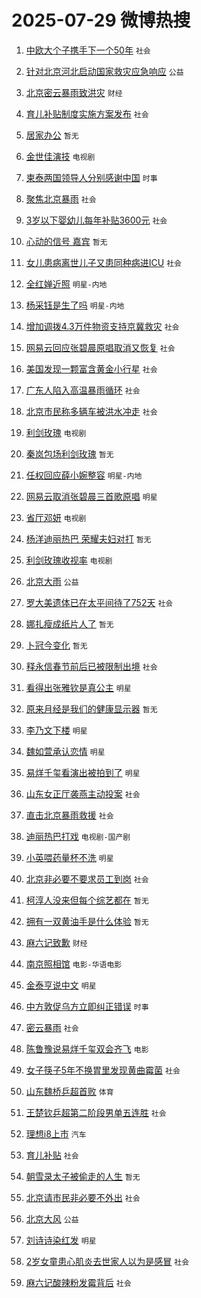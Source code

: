 # 2025-07-29 微博热搜 
1. [中欧大个子携手下一个50年](https://m.weibo.cn/search?containerid=100103type%3D1%26t%3D10%26q%3D%23%E4%B8%AD%E6%AC%A7%E5%A4%A7%E4%B8%AA%E5%AD%90%E6%90%BA%E6%89%8B%E4%B8%8B%E4%B8%80%E4%B8%AA50%E5%B9%B4%23&stream_entry_id=51&isnewpage=1&extparam=seat%3D1%26q%3D%2523%25E4%25B8%25AD%25E6%25AC%25A7%25E5%25A4%25A7%25E4%25B8%25AA%25E5%25AD%2590%25E6%2590%25BA%25E6%2589%258B%25E4%25B8%258B%25E4%25B8%2580%25E4%25B8%25AA50%25E5%25B9%25B4%2523%26filter_type%3Drealtimehot%26stream_entry_id%3D51%26pos%3D0%26dgr%3D0%26c_type%3D51%26cate%3D10103%26display_time%3D1753722491%26pre_seqid%3D17537224910210237321745) `社会` 

2. [针对北京河北启动国家救灾应急响应](https://m.weibo.cn/search?containerid=100103type%3D1%26t%3D10%26q%3D%23%E9%92%88%E5%AF%B9%E5%8C%97%E4%BA%AC%E6%B2%B3%E5%8C%97%E5%90%AF%E5%8A%A8%E5%9B%BD%E5%AE%B6%E6%95%91%E7%81%BE%E5%BA%94%E6%80%A5%E5%93%8D%E5%BA%94%23&stream_entry_id=31&isnewpage=1&extparam=seat%3D1%26q%3D%2523%25E9%2592%2588%25E5%25AF%25B9%25E5%258C%2597%25E4%25BA%25AC%25E6%25B2%25B3%25E5%258C%2597%25E5%2590%25AF%25E5%258A%25A8%25E5%259B%25BD%25E5%25AE%25B6%25E6%2595%2591%25E7%2581%25BE%25E5%25BA%2594%25E6%2580%25A5%25E5%2593%258D%25E5%25BA%2594%2523%26filter_type%3Drealtimehot%26pos%3D0%26band_rank%3D1%26cate%3D5001%26flag%3D0%26realpos%3D1%26stream_entry_id%3D31%26lcate%3D5001%26c_type%3D31%26dgr%3D0%26display_time%3D1753722491%26pre_seqid%3D17537224910210237321745) `公益` 

3. [北京密云暴雨致洪灾](https://m.weibo.cn/search?containerid=100103type%3D1%26t%3D10%26q%3D%23%E5%8C%97%E4%BA%AC%E5%AF%86%E4%BA%91%E6%9A%B4%E9%9B%A8%E8%87%B4%E6%B4%AA%E7%81%BE%23&stream_entry_id=31&isnewpage=1&extparam=seat%3D1%26q%3D%2523%25E5%258C%2597%25E4%25BA%25AC%25E5%25AF%2586%25E4%25BA%2591%25E6%259A%25B4%25E9%259B%25A8%25E8%2587%25B4%25E6%25B4%25AA%25E7%2581%25BE%2523%26filter_type%3Drealtimehot%26pos%3D1%26band_rank%3D2%26cate%3D5001%26flag%3D1%26realpos%3D2%26stream_entry_id%3D31%26lcate%3D5001%26c_type%3D31%26dgr%3D0%26display_time%3D1753722491%26pre_seqid%3D17537224910210237321745) `财经` 

4. [育儿补贴制度实施方案发布](https://m.weibo.cn/search?containerid=100103type%3D1%26t%3D10%26q%3D%23%E8%82%B2%E5%84%BF%E8%A1%A5%E8%B4%B4%E5%88%B6%E5%BA%A6%E5%AE%9E%E6%96%BD%E6%96%B9%E6%A1%88%E5%8F%91%E5%B8%83%23&stream_entry_id=31&isnewpage=1&extparam=seat%3D1%26q%3D%2523%25E8%2582%25B2%25E5%2584%25BF%25E8%25A1%25A5%25E8%25B4%25B4%25E5%2588%25B6%25E5%25BA%25A6%25E5%25AE%259E%25E6%2596%25BD%25E6%2596%25B9%25E6%25A1%2588%25E5%258F%2591%25E5%25B8%2583%2523%26filter_type%3Drealtimehot%26pos%3D2%26band_rank%3D3%26cate%3D5001%26flag%3D16%26realpos%3D3%26stream_entry_id%3D31%26lcate%3D5001%26c_type%3D31%26dgr%3D0%26display_time%3D1753722491%26pre_seqid%3D17537224910210237321745) `社会` 

5. [居家办公](https://m.weibo.cn/search?containerid=100103type%3D1%26t%3D10%26q%3D%23%E5%B1%85%E5%AE%B6%E5%8A%9E%E5%85%AC%23&stream_entry_id=31&isnewpage=1&extparam=seat%3D1%26q%3D%2523%25E5%25B1%2585%25E5%25AE%25B6%25E5%258A%259E%25E5%2585%25AC%2523%26filter_type%3Drealtimehot%26pos%3D3%26band_rank%3D4%26cate%3D5001%26flag%3D1%26realpos%3D4%26stream_entry_id%3D31%26lcate%3D5001%26c_type%3D31%26dgr%3D0%26display_time%3D1753722491%26pre_seqid%3D17537224910210237321745) `暂无` 

6. [金世佳演技](https://m.weibo.cn/search?containerid=100103type%3D1%26t%3D10%26q%3D%E9%87%91%E4%B8%96%E4%BD%B3%E6%BC%94%E6%8A%80&stream_entry_id=31&isnewpage=1&extparam=seat%3D1%26q%3D%25E9%2587%2591%25E4%25B8%2596%25E4%25BD%25B3%25E6%25BC%2594%25E6%258A%2580%26filter_type%3Drealtimehot%26pos%3D4%26band_rank%3D5%26cate%3D5001%26flag%3D0%26realpos%3D5%26stream_entry_id%3D31%26lcate%3D5001%26c_type%3D31%26dgr%3D0%26display_time%3D1753722491%26pre_seqid%3D17537224910210237321745) `电视剧` 

7. [柬泰两国领导人分别感谢中国](https://m.weibo.cn/search?containerid=100103type%3D1%26t%3D10%26q%3D%23%E6%9F%AC%E6%B3%B0%E4%B8%A4%E5%9B%BD%E9%A2%86%E5%AF%BC%E4%BA%BA%E5%88%86%E5%88%AB%E6%84%9F%E8%B0%A2%E4%B8%AD%E5%9B%BD%23&stream_entry_id=31&isnewpage=1&extparam=seat%3D1%26q%3D%2523%25E6%259F%25AC%25E6%25B3%25B0%25E4%25B8%25A4%25E5%259B%25BD%25E9%25A2%2586%25E5%25AF%25BC%25E4%25BA%25BA%25E5%2588%2586%25E5%2588%25AB%25E6%2584%259F%25E8%25B0%25A2%25E4%25B8%25AD%25E5%259B%25BD%2523%26filter_type%3Drealtimehot%26pos%3D5%26band_rank%3D6%26cate%3D5001%26flag%3D1%26realpos%3D6%26stream_entry_id%3D31%26lcate%3D5001%26c_type%3D31%26dgr%3D0%26display_time%3D1753722491%26pre_seqid%3D17537224910210237321745) `时事` 

8. [聚焦北京暴雨](https://m.weibo.cn/search?containerid=100103type%3D1%26t%3D10%26q%3D%23%E8%81%9A%E7%84%A6%E5%8C%97%E4%BA%AC%E6%9A%B4%E9%9B%A8%23&stream_entry_id=31&isnewpage=1&extparam=seat%3D1%26q%3D%2523%25E8%2581%259A%25E7%2584%25A6%25E5%258C%2597%25E4%25BA%25AC%25E6%259A%25B4%25E9%259B%25A8%2523%26filter_type%3Drealtimehot%26pos%3D6%26band_rank%3D7%26cate%3D5001%26flag%3D0%26realpos%3D7%26stream_entry_id%3D31%26lcate%3D5001%26c_type%3D31%26dgr%3D0%26display_time%3D1753722491%26pre_seqid%3D17537224910210237321745) `社会` 

9. [3岁以下婴幼儿每年补贴3600元](https://m.weibo.cn/search?containerid=100103type%3D1%26t%3D10%26q%3D%233%E5%B2%81%E4%BB%A5%E4%B8%8B%E5%A9%B4%E5%B9%BC%E5%84%BF%E6%AF%8F%E5%B9%B4%E8%A1%A5%E8%B4%B43600%E5%85%83%23&stream_entry_id=31&isnewpage=1&extparam=seat%3D1%26q%3D%25233%25E5%25B2%2581%25E4%25BB%25A5%25E4%25B8%258B%25E5%25A9%25B4%25E5%25B9%25BC%25E5%2584%25BF%25E6%25AF%258F%25E5%25B9%25B4%25E8%25A1%25A5%25E8%25B4%25B43600%25E5%2585%2583%2523%26filter_type%3Drealtimehot%26pos%3D7%26band_rank%3D8%26cate%3D5001%26flag%3D16%26realpos%3D8%26stream_entry_id%3D31%26lcate%3D5001%26c_type%3D31%26dgr%3D0%26display_time%3D1753722491%26pre_seqid%3D17537224910210237321745) `社会` 

10. [心动的信号 嘉宾](https://m.weibo.cn/search?containerid=100103type%3D1%26t%3D10%26q%3D%E5%BF%83%E5%8A%A8%E7%9A%84%E4%BF%A1%E5%8F%B7+%E5%98%89%E5%AE%BE&stream_entry_id=31&isnewpage=1&extparam=seat%3D1%26q%3D%25E5%25BF%2583%25E5%258A%25A8%25E7%259A%2584%25E4%25BF%25A1%25E5%258F%25B7%2520%25E5%2598%2589%25E5%25AE%25BE%26filter_type%3Drealtimehot%26pos%3D8%26band_rank%3D9%26cate%3D5001%26flag%3D0%26realpos%3D9%26stream_entry_id%3D31%26lcate%3D5001%26c_type%3D31%26dgr%3D0%26display_time%3D1753722491%26pre_seqid%3D17537224910210237321745) `暂无` 

11. [女儿患病离世儿子又患同种病进ICU](https://m.weibo.cn/search?containerid=100103type%3D1%26t%3D10%26q%3D%23%E5%A5%B3%E5%84%BF%E6%82%A3%E7%97%85%E7%A6%BB%E4%B8%96%E5%84%BF%E5%AD%90%E5%8F%88%E6%82%A3%E5%90%8C%E7%A7%8D%E7%97%85%E8%BF%9BICU%23&stream_entry_id=31&isnewpage=1&extparam=seat%3D1%26q%3D%2523%25E5%25A5%25B3%25E5%2584%25BF%25E6%2582%25A3%25E7%2597%2585%25E7%25A6%25BB%25E4%25B8%2596%25E5%2584%25BF%25E5%25AD%2590%25E5%258F%2588%25E6%2582%25A3%25E5%2590%258C%25E7%25A7%258D%25E7%2597%2585%25E8%25BF%259BICU%2523%26filter_type%3Drealtimehot%26pos%3D9%26band_rank%3D10%26cate%3D5001%26flag%3D1%26realpos%3D10%26stream_entry_id%3D31%26lcate%3D5001%26c_type%3D31%26dgr%3D0%26display_time%3D1753722491%26pre_seqid%3D17537224910210237321745) `社会` 

12. [全红婵近照](https://m.weibo.cn/search?containerid=100103type%3D1%26t%3D10%26q%3D%23%E5%85%A8%E7%BA%A2%E5%A9%B5%E8%BF%91%E7%85%A7%23&stream_entry_id=31&isnewpage=1&extparam=seat%3D1%26q%3D%2523%25E5%2585%25A8%25E7%25BA%25A2%25E5%25A9%25B5%25E8%25BF%2591%25E7%2585%25A7%2523%26filter_type%3Drealtimehot%26pos%3D10%26band_rank%3D11%26cate%3D5001%26flag%3D2%26realpos%3D11%26stream_entry_id%3D31%26lcate%3D5001%26c_type%3D31%26dgr%3D0%26display_time%3D1753722491%26pre_seqid%3D17537224910210237321745) `明星-内地` 

13. [杨采钰是生了吗](https://m.weibo.cn/search?containerid=100103type%3D1%26t%3D10%26q%3D%E6%9D%A8%E9%87%87%E9%92%B0%E6%98%AF%E7%94%9F%E4%BA%86%E5%90%97&stream_entry_id=31&isnewpage=1&extparam=seat%3D1%26q%3D%25E6%259D%25A8%25E9%2587%2587%25E9%2592%25B0%25E6%2598%25AF%25E7%2594%259F%25E4%25BA%2586%25E5%2590%2597%26filter_type%3Drealtimehot%26pos%3D11%26band_rank%3D12%26cate%3D5001%26flag%3D1%26realpos%3D12%26stream_entry_id%3D31%26lcate%3D5001%26c_type%3D31%26dgr%3D0%26display_time%3D1753722491%26pre_seqid%3D17537224910210237321745) `明星-内地` 

14. [增加调拨4.3万件物资支持京冀救灾](https://m.weibo.cn/search?containerid=100103type%3D1%26t%3D10%26q%3D%23%E5%A2%9E%E5%8A%A0%E8%B0%83%E6%8B%A84.3%E4%B8%87%E4%BB%B6%E7%89%A9%E8%B5%84%E6%94%AF%E6%8C%81%E4%BA%AC%E5%86%80%E6%95%91%E7%81%BE%23&stream_entry_id=31&isnewpage=1&extparam=seat%3D1%26q%3D%2523%25E5%25A2%259E%25E5%258A%25A0%25E8%25B0%2583%25E6%258B%25A84.3%25E4%25B8%2587%25E4%25BB%25B6%25E7%2589%25A9%25E8%25B5%2584%25E6%2594%25AF%25E6%258C%2581%25E4%25BA%25AC%25E5%2586%2580%25E6%2595%2591%25E7%2581%25BE%2523%26filter_type%3Drealtimehot%26pos%3D12%26band_rank%3D13%26cate%3D5001%26flag%3D1%26realpos%3D13%26stream_entry_id%3D31%26lcate%3D5001%26c_type%3D31%26dgr%3D0%26display_time%3D1753722491%26pre_seqid%3D17537224910210237321745) `社会` 

15. [网易云回应张碧晨原唱取消又恢复](https://m.weibo.cn/search?containerid=100103type%3D1%26t%3D10%26q%3D%23%E7%BD%91%E6%98%93%E4%BA%91%E5%9B%9E%E5%BA%94%E5%BC%A0%E7%A2%A7%E6%99%A8%E5%8E%9F%E5%94%B1%E5%8F%96%E6%B6%88%E5%8F%88%E6%81%A2%E5%A4%8D%23&stream_entry_id=31&isnewpage=1&extparam=seat%3D1%26q%3D%2523%25E7%25BD%2591%25E6%2598%2593%25E4%25BA%2591%25E5%259B%259E%25E5%25BA%2594%25E5%25BC%25A0%25E7%25A2%25A7%25E6%2599%25A8%25E5%258E%259F%25E5%2594%25B1%25E5%258F%2596%25E6%25B6%2588%25E5%258F%2588%25E6%2581%25A2%25E5%25A4%258D%2523%26filter_type%3Drealtimehot%26pos%3D13%26band_rank%3D14%26cate%3D5001%26flag%3D2%26realpos%3D14%26stream_entry_id%3D31%26lcate%3D5001%26c_type%3D31%26dgr%3D0%26display_time%3D1753722491%26pre_seqid%3D17537224910210237321745) `社会` 

16. [美国发现一颗富含黄金小行星](https://m.weibo.cn/search?containerid=100103type%3D1%26t%3D10%26q%3D%23%E7%BE%8E%E5%9B%BD%E5%8F%91%E7%8E%B0%E4%B8%80%E9%A2%97%E5%AF%8C%E5%90%AB%E9%BB%84%E9%87%91%E5%B0%8F%E8%A1%8C%E6%98%9F%23&stream_entry_id=31&isnewpage=1&extparam=seat%3D1%26q%3D%2523%25E7%25BE%258E%25E5%259B%25BD%25E5%258F%2591%25E7%258E%25B0%25E4%25B8%2580%25E9%25A2%2597%25E5%25AF%258C%25E5%2590%25AB%25E9%25BB%2584%25E9%2587%2591%25E5%25B0%258F%25E8%25A1%258C%25E6%2598%259F%2523%26filter_type%3Drealtimehot%26pos%3D14%26band_rank%3D15%26cate%3D5001%26flag%3D0%26realpos%3D15%26stream_entry_id%3D31%26lcate%3D5001%26c_type%3D31%26dgr%3D0%26display_time%3D1753722491%26pre_seqid%3D17537224910210237321745) `社会` 

17. [广东人陷入高温暴雨循环](https://m.weibo.cn/search?containerid=100103type%3D1%26t%3D10%26q%3D%23%E5%B9%BF%E4%B8%9C%E4%BA%BA%E9%99%B7%E5%85%A5%E9%AB%98%E6%B8%A9%E6%9A%B4%E9%9B%A8%E5%BE%AA%E7%8E%AF%23&stream_entry_id=31&isnewpage=1&extparam=seat%3D1%26q%3D%2523%25E5%25B9%25BF%25E4%25B8%259C%25E4%25BA%25BA%25E9%2599%25B7%25E5%2585%25A5%25E9%25AB%2598%25E6%25B8%25A9%25E6%259A%25B4%25E9%259B%25A8%25E5%25BE%25AA%25E7%258E%25AF%2523%26filter_type%3Drealtimehot%26pos%3D15%26band_rank%3D16%26cate%3D5001%26flag%3D0%26realpos%3D16%26stream_entry_id%3D31%26lcate%3D5001%26c_type%3D31%26dgr%3D0%26display_time%3D1753722491%26pre_seqid%3D17537224910210237321745) `社会` 

18. [北京市民称多辆车被洪水冲走](https://m.weibo.cn/search?containerid=100103type%3D1%26t%3D10%26q%3D%23%E5%8C%97%E4%BA%AC%E5%B8%82%E6%B0%91%E7%A7%B0%E5%A4%9A%E8%BE%86%E8%BD%A6%E8%A2%AB%E6%B4%AA%E6%B0%B4%E5%86%B2%E8%B5%B0%23&stream_entry_id=31&isnewpage=1&extparam=seat%3D1%26q%3D%2523%25E5%258C%2597%25E4%25BA%25AC%25E5%25B8%2582%25E6%25B0%2591%25E7%25A7%25B0%25E5%25A4%259A%25E8%25BE%2586%25E8%25BD%25A6%25E8%25A2%25AB%25E6%25B4%25AA%25E6%25B0%25B4%25E5%2586%25B2%25E8%25B5%25B0%2523%26filter_type%3Drealtimehot%26pos%3D16%26band_rank%3D17%26cate%3D5001%26flag%3D1%26realpos%3D17%26stream_entry_id%3D31%26lcate%3D5001%26c_type%3D31%26dgr%3D0%26display_time%3D1753722491%26pre_seqid%3D17537224910210237321745) `社会` 

19. [利剑玫瑰](https://m.weibo.cn/search?containerid=100103type%3D1%26t%3D10%26q%3D%E5%88%A9%E5%89%91%E7%8E%AB%E7%91%B0&stream_entry_id=31&isnewpage=1&extparam=seat%3D1%26q%3D%25E5%2588%25A9%25E5%2589%2591%25E7%258E%25AB%25E7%2591%25B0%26filter_type%3Drealtimehot%26pos%3D17%26band_rank%3D18%26cate%3D5001%26flag%3D0%26realpos%3D18%26stream_entry_id%3D31%26lcate%3D5001%26c_type%3D31%26dgr%3D0%26display_time%3D1753722491%26pre_seqid%3D17537224910210237321745) `电视剧` 

20. [秦岚包场利剑玫瑰](https://m.weibo.cn/search?containerid=100103type%3D1%26t%3D10%26q%3D%23%E7%A7%A6%E5%B2%9A%E5%8C%85%E5%9C%BA%E5%88%A9%E5%89%91%E7%8E%AB%E7%91%B0%23&stream_entry_id=31&isnewpage=1&extparam=seat%3D1%26q%3D%2523%25E7%25A7%25A6%25E5%25B2%259A%25E5%258C%2585%25E5%259C%25BA%25E5%2588%25A9%25E5%2589%2591%25E7%258E%25AB%25E7%2591%25B0%2523%26filter_type%3Drealtimehot%26pos%3D18%26band_rank%3D19%26cate%3D5001%26flag%3D0%26realpos%3D19%26stream_entry_id%3D31%26lcate%3D5001%26c_type%3D31%26dgr%3D0%26display_time%3D1753722491%26pre_seqid%3D17537224910210237321745) `暂无` 

21. [任权回应薛小婉整容](https://m.weibo.cn/search?containerid=100103type%3D1%26t%3D10%26q%3D%23%E4%BB%BB%E6%9D%83%E5%9B%9E%E5%BA%94%E8%96%9B%E5%B0%8F%E5%A9%89%E6%95%B4%E5%AE%B9%23&stream_entry_id=31&isnewpage=1&extparam=seat%3D1%26q%3D%2523%25E4%25BB%25BB%25E6%259D%2583%25E5%259B%259E%25E5%25BA%2594%25E8%2596%259B%25E5%25B0%258F%25E5%25A9%2589%25E6%2595%25B4%25E5%25AE%25B9%2523%26filter_type%3Drealtimehot%26pos%3D19%26band_rank%3D20%26cate%3D5001%26flag%3D1%26realpos%3D20%26stream_entry_id%3D31%26lcate%3D5001%26c_type%3D31%26dgr%3D0%26display_time%3D1753722491%26pre_seqid%3D17537224910210237321745) `明星-内地` 

22. [网易云取消张碧晨三首歌原唱](https://m.weibo.cn/search?containerid=100103type%3D1%26t%3D10%26q%3D%23%E7%BD%91%E6%98%93%E4%BA%91%E5%8F%96%E6%B6%88%E5%BC%A0%E7%A2%A7%E6%99%A8%E4%B8%89%E9%A6%96%E6%AD%8C%E5%8E%9F%E5%94%B1%23&stream_entry_id=31&isnewpage=1&extparam=seat%3D1%26q%3D%2523%25E7%25BD%2591%25E6%2598%2593%25E4%25BA%2591%25E5%258F%2596%25E6%25B6%2588%25E5%25BC%25A0%25E7%25A2%25A7%25E6%2599%25A8%25E4%25B8%2589%25E9%25A6%2596%25E6%25AD%258C%25E5%258E%259F%25E5%2594%25B1%2523%26filter_type%3Drealtimehot%26pos%3D20%26band_rank%3D21%26cate%3D5001%26flag%3D2%26realpos%3D21%26stream_entry_id%3D31%26lcate%3D5001%26c_type%3D31%26dgr%3D0%26display_time%3D1753722491%26pre_seqid%3D17537224910210237321745) `明星` 

23. [省厅邓妍](https://m.weibo.cn/search?containerid=100103type%3D1%26t%3D10%26q%3D%23%E7%9C%81%E5%8E%85%E9%82%93%E5%A6%8D%23&stream_entry_id=31&isnewpage=1&extparam=seat%3D1%26q%3D%2523%25E7%259C%2581%25E5%258E%2585%25E9%2582%2593%25E5%25A6%258D%2523%26filter_type%3Drealtimehot%26pos%3D21%26band_rank%3D22%26cate%3D5001%26flag%3D2%26realpos%3D22%26stream_entry_id%3D31%26lcate%3D5001%26c_type%3D31%26dgr%3D0%26display_time%3D1753722491%26pre_seqid%3D17537224910210237321745) `电视剧` 

24. [杨洋迪丽热巴 荣耀夫妇对打](https://m.weibo.cn/search?containerid=100103type%3D1%26t%3D10%26q%3D%E6%9D%A8%E6%B4%8B%E8%BF%AA%E4%B8%BD%E7%83%AD%E5%B7%B4+%E8%8D%A3%E8%80%80%E5%A4%AB%E5%A6%87%E5%AF%B9%E6%89%93&stream_entry_id=31&isnewpage=1&extparam=seat%3D1%26q%3D%25E6%259D%25A8%25E6%25B4%258B%25E8%25BF%25AA%25E4%25B8%25BD%25E7%2583%25AD%25E5%25B7%25B4%2520%25E8%258D%25A3%25E8%2580%2580%25E5%25A4%25AB%25E5%25A6%2587%25E5%25AF%25B9%25E6%2589%2593%26filter_type%3Drealtimehot%26pos%3D22%26band_rank%3D23%26cate%3D5001%26flag%3D0%26realpos%3D23%26stream_entry_id%3D31%26lcate%3D5001%26c_type%3D31%26dgr%3D0%26display_time%3D1753722491%26pre_seqid%3D17537224910210237321745) `暂无` 

25. [利剑玫瑰收视率](https://m.weibo.cn/search?containerid=100103type%3D1%26t%3D10%26q%3D%23%E5%88%A9%E5%89%91%E7%8E%AB%E7%91%B0%E6%94%B6%E8%A7%86%E7%8E%87%23&stream_entry_id=31&isnewpage=1&extparam=seat%3D1%26q%3D%2523%25E5%2588%25A9%25E5%2589%2591%25E7%258E%25AB%25E7%2591%25B0%25E6%2594%25B6%25E8%25A7%2586%25E7%258E%2587%2523%26filter_type%3Drealtimehot%26pos%3D23%26band_rank%3D24%26cate%3D5001%26flag%3D0%26realpos%3D24%26stream_entry_id%3D31%26lcate%3D5001%26c_type%3D31%26dgr%3D0%26display_time%3D1753722491%26pre_seqid%3D17537224910210237321745) `电视剧` 

26. [北京大雨](https://m.weibo.cn/search?containerid=100103type%3D1%26t%3D10%26q%3D%E5%8C%97%E4%BA%AC%E5%A4%A7%E9%9B%A8&stream_entry_id=31&isnewpage=1&extparam=seat%3D1%26q%3D%25E5%258C%2597%25E4%25BA%25AC%25E5%25A4%25A7%25E9%259B%25A8%26filter_type%3Drealtimehot%26pos%3D24%26band_rank%3D25%26cate%3D5001%26flag%3D0%26realpos%3D25%26stream_entry_id%3D31%26lcate%3D5001%26c_type%3D31%26dgr%3D0%26display_time%3D1753722491%26pre_seqid%3D17537224910210237321745) `公益` 

27. [罗大美遗体已在太平间待了752天](https://m.weibo.cn/search?containerid=100103type%3D1%26t%3D10%26q%3D%23%E7%BD%97%E5%A4%A7%E7%BE%8E%E9%81%97%E4%BD%93%E5%B7%B2%E5%9C%A8%E5%A4%AA%E5%B9%B3%E9%97%B4%E5%BE%85%E4%BA%86752%E5%A4%A9%23&stream_entry_id=31&isnewpage=1&extparam=seat%3D1%26q%3D%2523%25E7%25BD%2597%25E5%25A4%25A7%25E7%25BE%258E%25E9%2581%2597%25E4%25BD%2593%25E5%25B7%25B2%25E5%259C%25A8%25E5%25A4%25AA%25E5%25B9%25B3%25E9%2597%25B4%25E5%25BE%2585%25E4%25BA%2586752%25E5%25A4%25A9%2523%26filter_type%3Drealtimehot%26pos%3D25%26band_rank%3D26%26cate%3D5001%26flag%3D0%26realpos%3D26%26stream_entry_id%3D31%26lcate%3D5001%26c_type%3D31%26dgr%3D0%26display_time%3D1753722491%26pre_seqid%3D17537224910210237321745) `社会` 

28. [娜扎瘦成纸片人了](https://m.weibo.cn/search?containerid=100103type%3D1%26t%3D10%26q%3D%E5%A8%9C%E6%89%8E%E7%98%A6%E6%88%90%E7%BA%B8%E7%89%87%E4%BA%BA%E4%BA%86&stream_entry_id=31&isnewpage=1&extparam=seat%3D1%26q%3D%25E5%25A8%259C%25E6%2589%258E%25E7%2598%25A6%25E6%2588%2590%25E7%25BA%25B8%25E7%2589%2587%25E4%25BA%25BA%25E4%25BA%2586%26filter_type%3Drealtimehot%26pos%3D26%26band_rank%3D27%26cate%3D5001%26flag%3D0%26realpos%3D27%26stream_entry_id%3D31%26lcate%3D5001%26c_type%3D31%26dgr%3D0%26display_time%3D1753722491%26pre_seqid%3D17537224910210237321745) `暂无` 

29. [卜冠今变化](https://m.weibo.cn/search?containerid=100103type%3D1%26t%3D10%26q%3D%E5%8D%9C%E5%86%A0%E4%BB%8A%E5%8F%98%E5%8C%96&stream_entry_id=31&isnewpage=1&extparam=seat%3D1%26q%3D%25E5%258D%259C%25E5%2586%25A0%25E4%25BB%258A%25E5%258F%2598%25E5%258C%2596%26filter_type%3Drealtimehot%26pos%3D27%26band_rank%3D28%26cate%3D5001%26flag%3D0%26realpos%3D28%26stream_entry_id%3D31%26lcate%3D5001%26c_type%3D31%26dgr%3D0%26display_time%3D1753722491%26pre_seqid%3D17537224910210237321745) `暂无` 

30. [释永信春节前后已被限制出境](https://m.weibo.cn/search?containerid=100103type%3D1%26t%3D10%26q%3D%23%E9%87%8A%E6%B0%B8%E4%BF%A1%E6%98%A5%E8%8A%82%E5%89%8D%E5%90%8E%E5%B7%B2%E8%A2%AB%E9%99%90%E5%88%B6%E5%87%BA%E5%A2%83%23&stream_entry_id=31&isnewpage=1&extparam=seat%3D1%26q%3D%2523%25E9%2587%258A%25E6%25B0%25B8%25E4%25BF%25A1%25E6%2598%25A5%25E8%258A%2582%25E5%2589%258D%25E5%2590%258E%25E5%25B7%25B2%25E8%25A2%25AB%25E9%2599%2590%25E5%2588%25B6%25E5%2587%25BA%25E5%25A2%2583%2523%26filter_type%3Drealtimehot%26pos%3D28%26band_rank%3D29%26cate%3D5001%26flag%3D0%26realpos%3D29%26stream_entry_id%3D31%26lcate%3D5001%26c_type%3D31%26dgr%3D0%26display_time%3D1753722491%26pre_seqid%3D17537224910210237321745) `社会` 

31. [看得出张雅钦是真公主](https://m.weibo.cn/search?containerid=100103type%3D1%26t%3D10%26q%3D%23%E7%9C%8B%E5%BE%97%E5%87%BA%E5%BC%A0%E9%9B%85%E9%92%A6%E6%98%AF%E7%9C%9F%E5%85%AC%E4%B8%BB%23&stream_entry_id=31&isnewpage=1&extparam=seat%3D1%26q%3D%2523%25E7%259C%258B%25E5%25BE%2597%25E5%2587%25BA%25E5%25BC%25A0%25E9%259B%2585%25E9%2592%25A6%25E6%2598%25AF%25E7%259C%259F%25E5%2585%25AC%25E4%25B8%25BB%2523%26filter_type%3Drealtimehot%26pos%3D29%26band_rank%3D30%26cate%3D5001%26flag%3D1%26realpos%3D30%26stream_entry_id%3D31%26lcate%3D5001%26c_type%3D31%26dgr%3D0%26display_time%3D1753722491%26pre_seqid%3D17537224910210237321745) `明星` 

32. [原来月经是我们的健康显示器](https://m.weibo.cn/search?containerid=100103type%3D1%26t%3D10%26q%3D%E5%8E%9F%E6%9D%A5%E6%9C%88%E7%BB%8F%E6%98%AF%E6%88%91%E4%BB%AC%E7%9A%84%E5%81%A5%E5%BA%B7%E6%98%BE%E7%A4%BA%E5%99%A8&stream_entry_id=31&isnewpage=1&extparam=seat%3D1%26q%3D%25E5%258E%259F%25E6%259D%25A5%25E6%259C%2588%25E7%25BB%258F%25E6%2598%25AF%25E6%2588%2591%25E4%25BB%25AC%25E7%259A%2584%25E5%2581%25A5%25E5%25BA%25B7%25E6%2598%25BE%25E7%25A4%25BA%25E5%2599%25A8%26filter_type%3Drealtimehot%26pos%3D30%26band_rank%3D31%26cate%3D5001%26flag%3D0%26realpos%3D31%26stream_entry_id%3D31%26lcate%3D5001%26c_type%3D31%26dgr%3D0%26display_time%3D1753722491%26pre_seqid%3D17537224910210237321745) `暂无` 

33. [李乃文下楼](https://m.weibo.cn/search?containerid=100103type%3D1%26t%3D10%26q%3D%E6%9D%8E%E4%B9%83%E6%96%87%E4%B8%8B%E6%A5%BC&stream_entry_id=31&isnewpage=1&extparam=seat%3D1%26q%3D%25E6%259D%258E%25E4%25B9%2583%25E6%2596%2587%25E4%25B8%258B%25E6%25A5%25BC%26filter_type%3Drealtimehot%26pos%3D31%26band_rank%3D32%26cate%3D5001%26flag%3D0%26realpos%3D32%26stream_entry_id%3D31%26lcate%3D5001%26c_type%3D31%26dgr%3D0%26display_time%3D1753722491%26pre_seqid%3D17537224910210237321745) `明星` 

34. [魏如萱承认恋情](https://m.weibo.cn/search?containerid=100103type%3D1%26t%3D10%26q%3D%23%E9%AD%8F%E5%A6%82%E8%90%B1%E6%89%BF%E8%AE%A4%E6%81%8B%E6%83%85%23&stream_entry_id=31&isnewpage=1&extparam=seat%3D1%26q%3D%2523%25E9%25AD%258F%25E5%25A6%2582%25E8%2590%25B1%25E6%2589%25BF%25E8%25AE%25A4%25E6%2581%258B%25E6%2583%2585%2523%26filter_type%3Drealtimehot%26pos%3D32%26band_rank%3D33%26cate%3D5001%26flag%3D0%26realpos%3D33%26stream_entry_id%3D31%26lcate%3D5001%26c_type%3D31%26dgr%3D0%26display_time%3D1753722491%26pre_seqid%3D17537224910210237321745) `明星` 

35. [易烊千玺看演出被拍到了](https://m.weibo.cn/search?containerid=100103type%3D1%26t%3D10%26q%3D%23%E6%98%93%E7%83%8A%E5%8D%83%E7%8E%BA%E7%9C%8B%E6%BC%94%E5%87%BA%E8%A2%AB%E6%8B%8D%E5%88%B0%E4%BA%86%23&stream_entry_id=31&isnewpage=1&extparam=seat%3D1%26q%3D%2523%25E6%2598%2593%25E7%2583%258A%25E5%258D%2583%25E7%258E%25BA%25E7%259C%258B%25E6%25BC%2594%25E5%2587%25BA%25E8%25A2%25AB%25E6%258B%258D%25E5%2588%25B0%25E4%25BA%2586%2523%26filter_type%3Drealtimehot%26pos%3D33%26band_rank%3D34%26cate%3D5001%26flag%3D0%26realpos%3D34%26stream_entry_id%3D31%26lcate%3D5001%26c_type%3D31%26dgr%3D0%26display_time%3D1753722491%26pre_seqid%3D17537224910210237321745) `明星` 

36. [山东女正厅袭燕主动投案](https://m.weibo.cn/search?containerid=100103type%3D1%26t%3D10%26q%3D%23%E5%B1%B1%E4%B8%9C%E5%A5%B3%E6%AD%A3%E5%8E%85%E8%A2%AD%E7%87%95%E4%B8%BB%E5%8A%A8%E6%8A%95%E6%A1%88%23&stream_entry_id=31&isnewpage=1&extparam=seat%3D1%26q%3D%2523%25E5%25B1%25B1%25E4%25B8%259C%25E5%25A5%25B3%25E6%25AD%25A3%25E5%258E%2585%25E8%25A2%25AD%25E7%2587%2595%25E4%25B8%25BB%25E5%258A%25A8%25E6%258A%2595%25E6%25A1%2588%2523%26filter_type%3Drealtimehot%26pos%3D34%26band_rank%3D35%26cate%3D5001%26flag%3D0%26realpos%3D35%26stream_entry_id%3D31%26lcate%3D5001%26c_type%3D31%26dgr%3D0%26display_time%3D1753722491%26pre_seqid%3D17537224910210237321745) `社会` 

37. [直击北京暴雨救援](https://m.weibo.cn/search?containerid=100103type%3D1%26t%3D10%26q%3D%23%E7%9B%B4%E5%87%BB%E5%8C%97%E4%BA%AC%E6%9A%B4%E9%9B%A8%E6%95%91%E6%8F%B4%23&stream_entry_id=31&isnewpage=1&extparam=seat%3D1%26q%3D%2523%25E7%259B%25B4%25E5%2587%25BB%25E5%258C%2597%25E4%25BA%25AC%25E6%259A%25B4%25E9%259B%25A8%25E6%2595%2591%25E6%258F%25B4%2523%26filter_type%3Drealtimehot%26pos%3D35%26band_rank%3D36%26cate%3D5001%26flag%3D1%26realpos%3D36%26stream_entry_id%3D31%26lcate%3D5001%26c_type%3D31%26dgr%3D0%26display_time%3D1753722491%26pre_seqid%3D17537224910210237321745) `社会` 

38. [迪丽热巴打戏](https://m.weibo.cn/search?containerid=100103type%3D1%26t%3D10%26q%3D%E8%BF%AA%E4%B8%BD%E7%83%AD%E5%B7%B4%E6%89%93%E6%88%8F&stream_entry_id=31&isnewpage=1&extparam=seat%3D1%26q%3D%25E8%25BF%25AA%25E4%25B8%25BD%25E7%2583%25AD%25E5%25B7%25B4%25E6%2589%2593%25E6%2588%258F%26filter_type%3Drealtimehot%26pos%3D36%26band_rank%3D37%26cate%3D5001%26flag%3D0%26realpos%3D37%26stream_entry_id%3D31%26lcate%3D5001%26c_type%3D31%26dgr%3D0%26display_time%3D1753722491%26pre_seqid%3D17537224910210237321745) `电视剧-国产剧` 

39. [小英喂药量杯不洗](https://m.weibo.cn/search?containerid=100103type%3D1%26t%3D10%26q%3D%23%E5%B0%8F%E8%8B%B1%E5%96%82%E8%8D%AF%E9%87%8F%E6%9D%AF%E4%B8%8D%E6%B4%97%23&stream_entry_id=31&isnewpage=1&extparam=seat%3D1%26q%3D%2523%25E5%25B0%258F%25E8%258B%25B1%25E5%2596%2582%25E8%258D%25AF%25E9%2587%258F%25E6%259D%25AF%25E4%25B8%258D%25E6%25B4%2597%2523%26filter_type%3Drealtimehot%26pos%3D37%26band_rank%3D38%26cate%3D5001%26flag%3D0%26realpos%3D38%26stream_entry_id%3D31%26lcate%3D5001%26c_type%3D31%26dgr%3D0%26display_time%3D1753722491%26pre_seqid%3D17537224910210237321745) `明星` 

40. [北京非必要不要求员工到岗](https://m.weibo.cn/search?containerid=100103type%3D1%26t%3D10%26q%3D%23%E5%8C%97%E4%BA%AC%E9%9D%9E%E5%BF%85%E8%A6%81%E4%B8%8D%E8%A6%81%E6%B1%82%E5%91%98%E5%B7%A5%E5%88%B0%E5%B2%97%23&stream_entry_id=31&isnewpage=1&extparam=seat%3D1%26q%3D%2523%25E5%258C%2597%25E4%25BA%25AC%25E9%259D%259E%25E5%25BF%2585%25E8%25A6%2581%25E4%25B8%258D%25E8%25A6%2581%25E6%25B1%2582%25E5%2591%2598%25E5%25B7%25A5%25E5%2588%25B0%25E5%25B2%2597%2523%26filter_type%3Drealtimehot%26pos%3D38%26band_rank%3D39%26cate%3D5001%26flag%3D0%26realpos%3D39%26stream_entry_id%3D31%26lcate%3D5001%26c_type%3D31%26dgr%3D0%26display_time%3D1753722491%26pre_seqid%3D17537224910210237321745) `社会` 

41. [柯淳人没来但每个综艺都在](https://m.weibo.cn/search?containerid=100103type%3D1%26t%3D10%26q%3D%E6%9F%AF%E6%B7%B3%E4%BA%BA%E6%B2%A1%E6%9D%A5%E4%BD%86%E6%AF%8F%E4%B8%AA%E7%BB%BC%E8%89%BA%E9%83%BD%E5%9C%A8&stream_entry_id=31&isnewpage=1&extparam=seat%3D1%26q%3D%25E6%259F%25AF%25E6%25B7%25B3%25E4%25BA%25BA%25E6%25B2%25A1%25E6%259D%25A5%25E4%25BD%2586%25E6%25AF%258F%25E4%25B8%25AA%25E7%25BB%25BC%25E8%2589%25BA%25E9%2583%25BD%25E5%259C%25A8%26filter_type%3Drealtimehot%26pos%3D39%26band_rank%3D40%26cate%3D5001%26flag%3D0%26realpos%3D40%26stream_entry_id%3D31%26lcate%3D5001%26c_type%3D31%26dgr%3D0%26display_time%3D1753722491%26pre_seqid%3D17537224910210237321745) `暂无` 

42. [拥有一双黄油手是什么体验](https://m.weibo.cn/search?containerid=100103type%3D1%26t%3D10%26q%3D%23%E6%8B%A5%E6%9C%89%E4%B8%80%E5%8F%8C%E9%BB%84%E6%B2%B9%E6%89%8B%E6%98%AF%E4%BB%80%E4%B9%88%E4%BD%93%E9%AA%8C%23&stream_entry_id=31&isnewpage=1&extparam=seat%3D1%26q%3D%2523%25E6%258B%25A5%25E6%259C%2589%25E4%25B8%2580%25E5%258F%258C%25E9%25BB%2584%25E6%25B2%25B9%25E6%2589%258B%25E6%2598%25AF%25E4%25BB%2580%25E4%25B9%2588%25E4%25BD%2593%25E9%25AA%258C%2523%26filter_type%3Drealtimehot%26pos%3D40%26band_rank%3D41%26cate%3D5001%26flag%3D1%26realpos%3D41%26stream_entry_id%3D31%26lcate%3D5001%26c_type%3D31%26dgr%3D0%26display_time%3D1753722491%26pre_seqid%3D17537224910210237321745) `暂无` 

43. [麻六记致歉](https://m.weibo.cn/search?containerid=100103type%3D1%26t%3D10%26q%3D%23%E9%BA%BB%E5%85%AD%E8%AE%B0%E8%87%B4%E6%AD%89%23&stream_entry_id=31&isnewpage=1&extparam=seat%3D1%26q%3D%2523%25E9%25BA%25BB%25E5%2585%25AD%25E8%25AE%25B0%25E8%2587%25B4%25E6%25AD%2589%2523%26filter_type%3Drealtimehot%26pos%3D41%26band_rank%3D42%26cate%3D5001%26flag%3D0%26realpos%3D42%26stream_entry_id%3D31%26lcate%3D5001%26c_type%3D31%26dgr%3D0%26display_time%3D1753722491%26pre_seqid%3D17537224910210237321745) `财经` 

44. [南京照相馆](https://m.weibo.cn/search?containerid=100103type%3D1%26t%3D10%26q%3D%E5%8D%97%E4%BA%AC%E7%85%A7%E7%9B%B8%E9%A6%86&stream_entry_id=31&isnewpage=1&extparam=seat%3D1%26q%3D%25E5%258D%2597%25E4%25BA%25AC%25E7%2585%25A7%25E7%259B%25B8%25E9%25A6%2586%26filter_type%3Drealtimehot%26pos%3D42%26band_rank%3D43%26cate%3D5001%26flag%3D0%26realpos%3D43%26stream_entry_id%3D31%26lcate%3D5001%26c_type%3D31%26dgr%3D0%26display_time%3D1753722491%26pre_seqid%3D17537224910210237321745) `电影-华语电影` 

45. [金泰亨说中文](https://m.weibo.cn/search?containerid=100103type%3D1%26t%3D10%26q%3D%23%E9%87%91%E6%B3%B0%E4%BA%A8%E8%AF%B4%E4%B8%AD%E6%96%87%23&stream_entry_id=31&isnewpage=1&extparam=seat%3D1%26q%3D%2523%25E9%2587%2591%25E6%25B3%25B0%25E4%25BA%25A8%25E8%25AF%25B4%25E4%25B8%25AD%25E6%2596%2587%2523%26filter_type%3Drealtimehot%26pos%3D43%26band_rank%3D44%26cate%3D5001%26flag%3D0%26realpos%3D44%26stream_entry_id%3D31%26lcate%3D5001%26c_type%3D31%26dgr%3D0%26display_time%3D1753722491%26pre_seqid%3D17537224910210237321745) `明星` 

46. [中方敦促乌方立即纠正错误](https://m.weibo.cn/search?containerid=100103type%3D1%26t%3D10%26q%3D%23%E4%B8%AD%E6%96%B9%E6%95%A6%E4%BF%83%E4%B9%8C%E6%96%B9%E7%AB%8B%E5%8D%B3%E7%BA%A0%E6%AD%A3%E9%94%99%E8%AF%AF%23&stream_entry_id=31&isnewpage=1&extparam=seat%3D1%26q%3D%2523%25E4%25B8%25AD%25E6%2596%25B9%25E6%2595%25A6%25E4%25BF%2583%25E4%25B9%258C%25E6%2596%25B9%25E7%25AB%258B%25E5%258D%25B3%25E7%25BA%25A0%25E6%25AD%25A3%25E9%2594%2599%25E8%25AF%25AF%2523%26filter_type%3Drealtimehot%26pos%3D44%26band_rank%3D45%26cate%3D5001%26flag%3D0%26realpos%3D45%26stream_entry_id%3D31%26lcate%3D5001%26c_type%3D31%26dgr%3D0%26display_time%3D1753722491%26pre_seqid%3D17537224910210237321745) `时事` 

47. [密云暴雨](https://m.weibo.cn/search?containerid=100103type%3D1%26t%3D10%26q%3D%E5%AF%86%E4%BA%91%E6%9A%B4%E9%9B%A8&stream_entry_id=31&isnewpage=1&extparam=seat%3D1%26q%3D%25E5%25AF%2586%25E4%25BA%2591%25E6%259A%25B4%25E9%259B%25A8%26filter_type%3Drealtimehot%26pos%3D45%26band_rank%3D46%26cate%3D5001%26flag%3D0%26realpos%3D46%26stream_entry_id%3D31%26lcate%3D5001%26c_type%3D31%26dgr%3D0%26display_time%3D1753722491%26pre_seqid%3D17537224910210237321745) `社会` 

48. [陈鲁豫说易烊千玺双会齐飞](https://m.weibo.cn/search?containerid=100103type%3D1%26t%3D10%26q%3D%23%E9%99%88%E9%B2%81%E8%B1%AB%E8%AF%B4%E6%98%93%E7%83%8A%E5%8D%83%E7%8E%BA%E5%8F%8C%E4%BC%9A%E9%BD%90%E9%A3%9E%23&stream_entry_id=31&isnewpage=1&extparam=seat%3D1%26q%3D%2523%25E9%2599%2588%25E9%25B2%2581%25E8%25B1%25AB%25E8%25AF%25B4%25E6%2598%2593%25E7%2583%258A%25E5%258D%2583%25E7%258E%25BA%25E5%258F%258C%25E4%25BC%259A%25E9%25BD%2590%25E9%25A3%259E%2523%26filter_type%3Drealtimehot%26pos%3D46%26band_rank%3D47%26cate%3D5001%26flag%3D0%26realpos%3D47%26stream_entry_id%3D31%26lcate%3D5001%26c_type%3D31%26dgr%3D0%26display_time%3D1753722491%26pre_seqid%3D17537224910210237321745) `电影` 

49. [女子筷子5年不换胃里发现黄曲霉菌](https://m.weibo.cn/search?containerid=100103type%3D1%26t%3D10%26q%3D%23%E5%A5%B3%E5%AD%90%E7%AD%B7%E5%AD%905%E5%B9%B4%E4%B8%8D%E6%8D%A2%E8%83%83%E9%87%8C%E5%8F%91%E7%8E%B0%E9%BB%84%E6%9B%B2%E9%9C%89%E8%8F%8C%23&stream_entry_id=31&isnewpage=1&extparam=seat%3D1%26q%3D%2523%25E5%25A5%25B3%25E5%25AD%2590%25E7%25AD%25B7%25E5%25AD%25905%25E5%25B9%25B4%25E4%25B8%258D%25E6%258D%25A2%25E8%2583%2583%25E9%2587%258C%25E5%258F%2591%25E7%258E%25B0%25E9%25BB%2584%25E6%259B%25B2%25E9%259C%2589%25E8%258F%258C%2523%26filter_type%3Drealtimehot%26pos%3D47%26band_rank%3D48%26cate%3D5001%26flag%3D0%26realpos%3D48%26stream_entry_id%3D31%26lcate%3D5001%26c_type%3D31%26dgr%3D0%26display_time%3D1753722491%26pre_seqid%3D17537224910210237321745) `社会` 

50. [山东魏桥乒超首败](https://m.weibo.cn/search?containerid=100103type%3D1%26t%3D10%26q%3D%23%E5%B1%B1%E4%B8%9C%E9%AD%8F%E6%A1%A5%E4%B9%92%E8%B6%85%E9%A6%96%E8%B4%A5%23&stream_entry_id=31&isnewpage=1&extparam=seat%3D1%26q%3D%2523%25E5%25B1%25B1%25E4%25B8%259C%25E9%25AD%258F%25E6%25A1%25A5%25E4%25B9%2592%25E8%25B6%2585%25E9%25A6%2596%25E8%25B4%25A5%2523%26filter_type%3Drealtimehot%26pos%3D48%26band_rank%3D49%26cate%3D5001%26flag%3D0%26realpos%3D49%26stream_entry_id%3D31%26lcate%3D5001%26c_type%3D31%26dgr%3D0%26display_time%3D1753722491%26pre_seqid%3D17537224910210237321745) `体育` 

51. [王楚钦乒超第二阶段男单五连胜](https://m.weibo.cn/search?containerid=100103type%3D1%26t%3D10%26q%3D%23%E7%8E%8B%E6%A5%9A%E9%92%A6%E4%B9%92%E8%B6%85%E7%AC%AC%E4%BA%8C%E9%98%B6%E6%AE%B5%E7%94%B7%E5%8D%95%E4%BA%94%E8%BF%9E%E8%83%9C%23&stream_entry_id=31&isnewpage=1&extparam=seat%3D1%26q%3D%2523%25E7%258E%258B%25E6%25A5%259A%25E9%2592%25A6%25E4%25B9%2592%25E8%25B6%2585%25E7%25AC%25AC%25E4%25BA%258C%25E9%2598%25B6%25E6%25AE%25B5%25E7%2594%25B7%25E5%258D%2595%25E4%25BA%2594%25E8%25BF%259E%25E8%2583%259C%2523%26filter_type%3Drealtimehot%26pos%3D49%26band_rank%3D50%26cate%3D5001%26flag%3D1%26realpos%3D50%26stream_entry_id%3D31%26lcate%3D5001%26c_type%3D31%26dgr%3D0%26display_time%3D1753722491%26pre_seqid%3D17537224910210237321745) `社会` 

52. [理想i8上市](https://m.weibo.cn/search?containerid=100103type%3D1%26t%3D10%26q%3D%23%E7%90%86%E6%83%B3i8%E4%B8%8A%E5%B8%82%23&stream_entry_id=31&isnewpage=1&extparam=seat%3D1%26lcate%3D5001%26filter_type%3Drealtimehot%26c_type%3D31%26q%3D%2523%25E7%2590%2586%25E6%2583%25B3i8%25E4%25B8%258A%25E5%25B8%2582%2523%26dgr%3D0%26adid%3D294801%26band_rank%3D4%26stream_entry_id%3D31%26is_ad_pos%3D1%26cate%3D5001%26pos%3D3%26topic_ad%3D1%26display_time%3D1753718823%26pre_seqid%3D175371882311902381234158) `汽车` 

53. [育儿补贴](https://m.weibo.cn/search?containerid=100103type%3D1%26t%3D10%26q%3D%E8%82%B2%E5%84%BF%E8%A1%A5%E8%B4%B4&stream_entry_id=31&isnewpage=1&extparam=seat%3D1%26lcate%3D5001%26band_rank%3D29%26c_type%3D31%26realpos%3D29%26q%3D%25E8%2582%25B2%25E5%2584%25BF%25E8%25A1%25A5%25E8%25B4%25B4%26dgr%3D0%26stream_entry_id%3D31%26filter_type%3Drealtimehot%26flag%3D0%26pos%3D29%26cate%3D5001%26display_time%3D1753718823%26pre_seqid%3D175371882311902381234158) `社会` 

54. [朝雪录太子被偷走的人生](https://m.weibo.cn/search?containerid=100103type%3D1%26t%3D10%26q%3D%E6%9C%9D%E9%9B%AA%E5%BD%95%E5%A4%AA%E5%AD%90%E8%A2%AB%E5%81%B7%E8%B5%B0%E7%9A%84%E4%BA%BA%E7%94%9F&stream_entry_id=31&isnewpage=1&extparam=seat%3D1%26lcate%3D5001%26band_rank%3D34%26c_type%3D31%26realpos%3D34%26q%3D%25E6%259C%259D%25E9%259B%25AA%25E5%25BD%2595%25E5%25A4%25AA%25E5%25AD%2590%25E8%25A2%25AB%25E5%2581%25B7%25E8%25B5%25B0%25E7%259A%2584%25E4%25BA%25BA%25E7%2594%259F%26dgr%3D0%26stream_entry_id%3D31%26filter_type%3Drealtimehot%26flag%3D0%26pos%3D34%26cate%3D5001%26display_time%3D1753718823%26pre_seqid%3D175371882311902381234158) `暂无` 

55. [北京请市民非必要不外出](https://m.weibo.cn/search?containerid=100103type%3D1%26t%3D10%26q%3D%23%E5%8C%97%E4%BA%AC%E8%AF%B7%E5%B8%82%E6%B0%91%E9%9D%9E%E5%BF%85%E8%A6%81%E4%B8%8D%E5%A4%96%E5%87%BA%23&stream_entry_id=31&isnewpage=1&extparam=seat%3D1%26lcate%3D5001%26band_rank%3D35%26c_type%3D31%26realpos%3D35%26q%3D%2523%25E5%258C%2597%25E4%25BA%25AC%25E8%25AF%25B7%25E5%25B8%2582%25E6%25B0%2591%25E9%259D%259E%25E5%25BF%2585%25E8%25A6%2581%25E4%25B8%258D%25E5%25A4%2596%25E5%2587%25BA%2523%26dgr%3D0%26stream_entry_id%3D31%26filter_type%3Drealtimehot%26flag%3D0%26pos%3D35%26cate%3D5001%26display_time%3D1753718823%26pre_seqid%3D175371882311902381234158) `社会` 

56. [北京大风](https://m.weibo.cn/search?containerid=100103type%3D1%26t%3D10%26q%3D%23%E5%8C%97%E4%BA%AC%E5%A4%A7%E9%A3%8E%23&stream_entry_id=31&isnewpage=1&extparam=seat%3D1%26lcate%3D5001%26band_rank%3D41%26c_type%3D31%26realpos%3D41%26q%3D%2523%25E5%258C%2597%25E4%25BA%25AC%25E5%25A4%25A7%25E9%25A3%258E%2523%26dgr%3D0%26stream_entry_id%3D31%26filter_type%3Drealtimehot%26flag%3D1%26pos%3D41%26cate%3D5001%26display_time%3D1753718823%26pre_seqid%3D175371882311902381234158) `公益` 

57. [刘诗诗染红发](https://m.weibo.cn/search?containerid=100103type%3D1%26t%3D10%26q%3D%E5%88%98%E8%AF%97%E8%AF%97%E6%9F%93%E7%BA%A2%E5%8F%91&stream_entry_id=31&isnewpage=1&extparam=seat%3D1%26lcate%3D5001%26band_rank%3D46%26c_type%3D31%26realpos%3D46%26q%3D%25E5%2588%2598%25E8%25AF%2597%25E8%25AF%2597%25E6%259F%2593%25E7%25BA%25A2%25E5%258F%2591%26dgr%3D0%26stream_entry_id%3D31%26filter_type%3Drealtimehot%26flag%3D0%26pos%3D46%26cate%3D5001%26display_time%3D1753718823%26pre_seqid%3D175371882311902381234158) `明星` 

58. [2岁女童患心肌炎去世家人以为是感冒](https://m.weibo.cn/search?containerid=100103type%3D1%26t%3D10%26q%3D%232%E5%B2%81%E5%A5%B3%E7%AB%A5%E6%82%A3%E5%BF%83%E8%82%8C%E7%82%8E%E5%8E%BB%E4%B8%96%E5%AE%B6%E4%BA%BA%E4%BB%A5%E4%B8%BA%E6%98%AF%E6%84%9F%E5%86%92%23&stream_entry_id=31&isnewpage=1&extparam=seat%3D1%26lcate%3D5001%26band_rank%3D48%26c_type%3D31%26realpos%3D48%26q%3D%25232%25E5%25B2%2581%25E5%25A5%25B3%25E7%25AB%25A5%25E6%2582%25A3%25E5%25BF%2583%25E8%2582%258C%25E7%2582%258E%25E5%258E%25BB%25E4%25B8%2596%25E5%25AE%25B6%25E4%25BA%25BA%25E4%25BB%25A5%25E4%25B8%25BA%25E6%2598%25AF%25E6%2584%259F%25E5%2586%2592%2523%26dgr%3D0%26stream_entry_id%3D31%26filter_type%3Drealtimehot%26flag%3D0%26pos%3D48%26cate%3D5001%26display_time%3D1753718823%26pre_seqid%3D175371882311902381234158) `社会` 

59. [麻六记酸辣粉发霉背后](https://m.weibo.cn/search?containerid=100103type%3D1%26t%3D10%26q%3D%23%E9%BA%BB%E5%85%AD%E8%AE%B0%E9%85%B8%E8%BE%A3%E7%B2%89%E5%8F%91%E9%9C%89%E8%83%8C%E5%90%8E%23&stream_entry_id=31&isnewpage=1&extparam=seat%3D1%26lcate%3D5001%26band_rank%3D50%26c_type%3D31%26realpos%3D50%26q%3D%2523%25E9%25BA%25BB%25E5%2585%25AD%25E8%25AE%25B0%25E9%2585%25B8%25E8%25BE%25A3%25E7%25B2%2589%25E5%258F%2591%25E9%259C%2589%25E8%2583%258C%25E5%2590%258E%2523%26dgr%3D0%26stream_entry_id%3D31%26filter_type%3Drealtimehot%26flag%3D1%26pos%3D50%26cate%3D5001%26display_time%3D1753718823%26pre_seqid%3D175371882311902381234158) `社会` 
